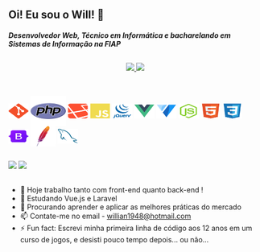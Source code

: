 ## Oi! Eu sou o Will! 👋

##### Desenvolvedor Web, Técnico em Informática e bacharelando em Sistemas de Informação na FIAP

##

<div align="center">
  <a href="https://github.com/willianferreirax">
    <img height="180em" src="https://github-readme-stats.vercel.app/api?username=willianferreirax&show_icons=true&theme=dracula&include_all_commits=true&count_private=true"/>
  
   <img height="180em" src="https://github-readme-stats.vercel.app/api/top-langs/?username=willianferreirax&layout=compact&langs_count=7&theme=dracula&exclude_repo=Templates,Testes-Vue,laravel-do-zero,graficoDinamicoChartjs"/>
  </a>
</div>

##

<div style="display: inline_block">
  <br>
   <img align="center" alt="Will-Git" height="30" width="40" src="https://raw.githubusercontent.com/devicons/devicon/master/icons/git/git-original.svg">
  <img align="center" alt="Will-PHP" height="60" width="70" src="https://raw.githubusercontent.com/devicons/devicon/master/icons/php/php-original.svg">
  <img align="center" alt="Will-Laravel" height="30" width="40" src="https://raw.githubusercontent.com/devicons/devicon/master/icons/laravel/laravel-plain.svg">
  <img align="center" alt="Will-Js" height="30" width="40" src="https://raw.githubusercontent.com/devicons/devicon/master/icons/javascript/javascript-plain.svg">
  <img align="center" alt="Will-Jquery" height="30" width="40" src="https://raw.githubusercontent.com/devicons/devicon/master/icons/jquery/jquery-plain-wordmark.svg">
  <img align="center" alt="Will-VueJs" height="30" width="40" src="https://raw.githubusercontent.com/devicons/devicon/master/icons/vuejs/vuejs-original.svg">
   <img align="center" alt="Will-Vuetify" height="30" width="40" src="https://raw.githubusercontent.com/devicons/devicon/master/icons/vuetify/vuetify-original.svg">
  <img align="center" alt="Will-NodeJs" height="30" width="40" src="https://raw.githubusercontent.com/devicons/devicon/master/icons/nodejs/nodejs-original.svg">
  <img align="center" alt="Rafa-HTML" height="30" width="40" src="https://raw.githubusercontent.com/devicons/devicon/master/icons/html5/html5-original.svg">
  <img align="center" alt="Will-CSS" height="30" width="40" src="https://raw.githubusercontent.com/devicons/devicon/master/icons/css3/css3-original.svg">
  <img align="center" alt="Will-Bootstrap" height="30" width="40" src="https://raw.githubusercontent.com/devicons/devicon/master/icons/bootstrap/bootstrap-original.svg">
  <img align="center" alt="Will-Apache" height="40" width="50" src="https://raw.githubusercontent.com/devicons/devicon/master/icons/apache/apache-original.svg">
  <img align="center" alt="Will-Mysql" height="30" width="40" src="https://raw.githubusercontent.com/devicons/devicon/master/icons/mysql/mysql-original.svg">
  <br>
</div>

##

<div>
  <a href="https://www.linkedin.com/in/willian-ferreira-dos-santos-06997219a" target="_blank"><img src="https://img.shields.io/badge/-LinkedIn-%230077B5?style=for-the-badge&logo=linkedin&logoColor=white" target="_blank"></a>
  <a href = "mailto:willian1948@hotmail.com"><img src="https://img.shields.io/badge/Microsoft_Outlook-0078D4?style=for-the-badge&logo=microsoft-outlook&logoColor=white" target="_blank"></a>
</div>

##

- 🔭 Hoje trabalho tanto com front-end quanto back-end !
- 🌱 Estudando Vue.js e Laravel
- 👯 Procurando aprender e aplicar as melhores práticas do mercado
- 📫 Contate-me no email - willian1948@hotmail.com
- ⚡ Fun fact: Escrevi minha primeira linha de código aos 12 anos em um curso de jogos, e desisti pouco tempo depois... ou não...

##
